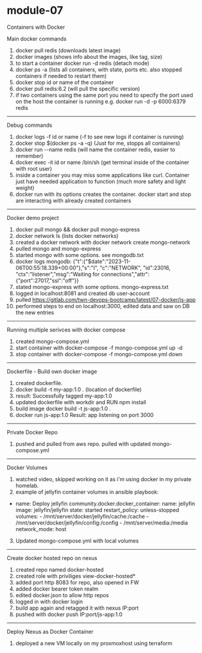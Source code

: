 # module-07
Containers with Docker


Main docker commands
1. docker pull redis (downloads latest image)
2. docker images (shows info about the images, like tag, size)
3. to start a container docker run -d redis (detach mode)
4. docker ps -a (lists all containers, with state, ports etc. also stopped containers if needed to restart them)
5. docker stop id or name of the container
6. docker pull redis:6.2 (will pull the specific version)
7. if two containers using the same port you need to specify the port used on the host the container is running e.g. docker run -d -p 6000:6379 redis

-----------------------------------------------------

Debug commands
1. docker logs -f id or name (-f to see new logs if container is running)
2. docker stop $(docker ps -a -q) (Just for me, stopps all containers)
3. docker run --name redis (will name the container redis, easier to remember)
4. docker exec -it id or name /bin/sh (get terminal inside of the container with root user)
5. inside a container you may miss some applications like curl. Container just have needed application to function (much more safety and light weight)
6. docker run with its options creates the container. docker start and stop are interacting with already created containers

--------------------------------------------------

Docker demo project
1. docker pull mongo && docker pull mongo-express
2. docker network ls (lists docker networks)
3. created a docker network with docker network create mongo-network
4. pulled mongo and mongo-express
5. started mongo with some options. see mongodb.txt
6. docker logs mongodb: {"t":{"$date":"2023-11-06T00:55:18.339+00:00"},"s":"I",  "c":"NETWORK",  "id":23016,   "ctx":"listener","msg":"Waiting for connections","attr":{"port":27017,"ssl":"off"}}
7. stated mongo-express with some options. mongo-express.txt
8. logged in localhost:8081 and created db user-account
9. pulled https://gitlab.com/twn-devops-bootcamp/latest/07-docker/js-app
10. performed steps to end on localhost:3000, edited data and saw on DB the new entries


--------------------------------------------------

Running multiple serivces with docker compose
1. created mongo-compose.yml
2. start container with docker-compose -f mongo-compose.yml up -d
3. stop container with docker-compose -f mongo-compose.yml down

--------------------------------------------------

Dockerfile - Build own docker image
1. created dockerfile.
2. docker build -t my-app:1.0 . (location of dockerfile)
3. result: Successfully tagged my-app:1.0
4. updated dockerfile with workdir and RUN npm install
5. build image docker build -t js-app:1.0 .
6. docker run js-app:1.0 Result: app listening on port 3000

--------------------------------------------------

Private Docker Repo
1. pushed and pulled from aws repo. pulled with updated mongo-compose.yml

--------------------------------------------------

Docker Volumes
1. watched video, skipped working on it as i'm using docker in my private homelab.
2. example of jellyfin container volumes in ansible playbook:
  - name: Deploy jellyfin
    community.docker.docker_container:
      name: jellyfin
      image: jellyfin/jellyfin
      state: started
      restart_policy: unless-stopped
      volumes:
        - /mnt/server/docker/jellyfin/cache:/cache
        - /mnt/server/docker/jellyfin/config:/config
        - /mnt/server/media:/media
      network_mode: host
3. Updated mongo-compose.yml with local volumes


--------------------------------------------------

Create docker hosted repo on nexus
1. created repo named docker-hosted
2. created role with priviliges view-docker-hosted*
3. added port http 8083 for repo, also opened in FW
4. added docker bearer token realm
5. edited docker.json to allow http repos
6. logged in with docker login
7. build app again and retagged it with nexus IP:port
8. pushed with docker push IP:port/js-app:1.0


--------------------------------------------------

Deploy Nexus as Docker Container
1. deployed a new VM locally on my proxmoxhost using terraform